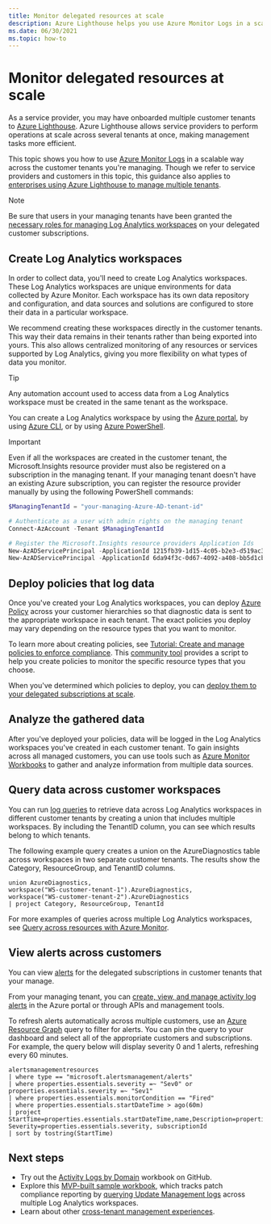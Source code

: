 ```yaml
---
title: Monitor delegated resources at scale
description: Azure Lighthouse helps you use Azure Monitor Logs in a scalable way across customer tenants.
ms.date: 06/30/2021
ms.topic: how-to
---
```


# Monitor delegated resources at scale

As a service provider, you may have onboarded multiple customer tenants to [Azure Lighthouse](../overview.md). Azure Lighthouse allows service providers to perform operations at scale across several tenants at once, making management tasks more efficient.

This topic shows you how to use [Azure Monitor Logs](../../azure-monitor/logs/data-platform-logs.md) in a scalable way across the customer tenants you're managing. Though we refer to service providers and customers in this topic, this guidance also applies to [enterprises using Azure Lighthouse to manage multiple tenants](../concepts/enterprise.md).

> [!NOTE]
> Be sure that users in your managing tenants have been granted the [necessary roles for managing Log Analytics workspaces](../../azure-monitor/logs/manage-access.md#manage-access-using-azure-permissions) on your delegated customer subscriptions.

## Create Log Analytics workspaces

In order to collect data, you'll need to create Log Analytics workspaces. These Log Analytics workspaces are unique environments for data collected by Azure Monitor. Each workspace has its own data repository and configuration, and data sources and solutions are configured to store their data in a particular workspace.

We recommend creating these workspaces directly in the customer tenants. This way their data remains in their tenants rather than being exported into yours. This also allows centralized monitoring of any resources or services supported by Log Analytics, giving you more flexibility on what types of data you monitor.

> [!TIP]
> Any automation account used to access data from a Log Analytics workspace must be created in the same tenant as the workspace.

You can create a Log Analytics workspace by using the [Azure portal](../../azure-monitor/logs/quick-create-workspace.md), by using [Azure CLI](../../azure-monitor/logs/quick-create-workspace-cli.md), or by using [Azure PowerShell](../../azure-monitor/logs/powershell-workspace-configuration.md).

> [!IMPORTANT]
> Even if all the workspaces are created in the customer tenant, the Microsoft.Insights resource provider must also be registered on a subscription in the managing tenant. If your managing tenant doesn't have an existing Azure subscription, you can register the resource provider manually by using the following PowerShell commands:
>
> ```powershell
> $ManagingTenantId = "your-managing-Azure-AD-tenant-id"
> 
> # Authenticate as a user with admin rights on the managing tenant
> Connect-AzAccount -Tenant $ManagingTenantId
> 
> # Register the Microsoft.Insights resource providers Application Ids
> New-AzADServicePrincipal -ApplicationId 1215fb39-1d15-4c05-b2e3-d519ac3feab4
> New-AzADServicePrincipal -ApplicationId 6da94f3c-0d67-4092-a408-bb5d1cb08d2d 
> ```
>

## Deploy policies that log data

Once you've created your Log Analytics workspaces, you can deploy [Azure Policy](../../governance/policy/index.yml) across your customer hierarchies so that diagnostic data is sent to the appropriate workspace in each tenant. The exact policies you deploy may vary depending on the resource types that you want to monitor.

To learn more about creating policies, see [Tutorial: Create and manage policies to enforce compliance](../../governance/policy/tutorials/create-and-manage.md). This [community tool](https://github.com/Azure/Azure-Lighthouse-samples/tree/master/tools/azure-diagnostics-policy-generator) provides a script to help you create policies to monitor the specific resource types that you choose.

When you've determined which policies to deploy, you can [deploy them to your delegated subscriptions at scale](policy-at-scale.md).

## Analyze the gathered data

After you've deployed your policies, data will be logged in the Log Analytics workspaces you've created in each customer tenant. To gain insights across all managed customers, you can use tools such as [Azure Monitor Workbooks](../../azure-monitor/visualize/workbooks-overview.md) to gather and analyze information from multiple data sources.

## Query data across customer workspaces

You can run [log queries](../../azure-monitor/logs/log-query-overview.md) to retrieve data across Log Analytics workspaces in different customer tenants by creating a union that includes multiple workspaces. By including the TenantID column, you can see which results belong to which tenants.

The following example query creates a union on the AzureDiagnostics table across workspaces in two separate customer tenants. The results show the Category, ResourceGroup, and TenantID columns.

``` Kusto
union AzureDiagnostics,
workspace("WS-customer-tenant-1").AzureDiagnostics,
workspace("WS-customer-tenant-2").AzureDiagnostics
| project Category, ResourceGroup, TenantId
```

For more examples of queries across multiple Log Analytics workspaces, see [Query across resources with Azure Monitor](../../azure-monitor/logs/cross-workspace-query.md).

## View alerts across customers

You can view [alerts](../../azure-monitor/alerts/alerts-overview.md) for the delegated subscriptions in customer tenants that your manage.

From your managing tenant, you can [create, view, and manage activity log alerts](../../azure-monitor/alerts/alerts-activity-log.md) in the Azure portal or through APIs and management tools.

To refresh alerts automatically across multiple customers, use an [Azure Resource Graph](../../governance/resource-graph/overview.md) query to filter for alerts. You can pin the query to your dashboard and select all of the appropriate customers and subscriptions. For example, the query below will display severity 0 and 1 alerts, refreshing every 60 minutes.

```kusto
alertsmanagementresources
| where type == "microsoft.alertsmanagement/alerts"
| where properties.essentials.severity =~ "Sev0" or properties.essentials.severity =~ "Sev1"
| where properties.essentials.monitorCondition == "Fired"
| where properties.essentials.startDateTime > ago(60m)
| project StartTime=properties.essentials.startDateTime,name,Description=properties.essentials.description, Severity=properties.essentials.severity, subscriptionId
| sort by tostring(StartTime)
```

## Next steps

- Try out the [Activity Logs by Domain](https://github.com/Azure/Azure-Lighthouse-samples/tree/master/templates/workbook-activitylogs-by-domain) workbook on GitHub.
- Explore this [MVP-built sample workbook](https://github.com/scautomation/Azure-Automation-Update-Management-Workbooks), which tracks patch compliance reporting by [querying Update Management logs](../../automation/update-management/query-logs.md) across multiple Log Analytics workspaces. 
- Learn about other [cross-tenant management experiences](../concepts/cross-tenant-management-experience.md).
